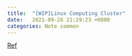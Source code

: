 ```yaml
---
title:  "[WIP]Linux Computing Cluster"
date:   2021-09-26 21:29:23 +0800
categories: Note common
---
```


[Ref](https://crc.ku.edu/hpc/how-to)